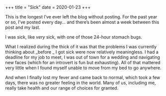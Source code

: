 +++
title = "Sick"
date = 2020-01-23
+++

This is the longest I’ve ever left the blog without posting. For the past year or so, I’ve posted every day… and there’s been almost a week between this post and my last.

I was sick, like _very_ sick, with one of those 24-hour stomach bugs.

What I realized during the thick of it was that the problems I was currently thinking about _before _ I got sick were now relatively meaningless. I had a deadline for my job to meet, I was out of town for a wedding and navigating new faces (which for an introvert is fun but exhausting). All of that mattered very little when I found myself unable to move from my bed to go anywhere.

And when I finally lost my fever and came back to normal, which took a few days, there was no greater feeling in the world. Many of us, including me, really take health and our range of choices for granted.